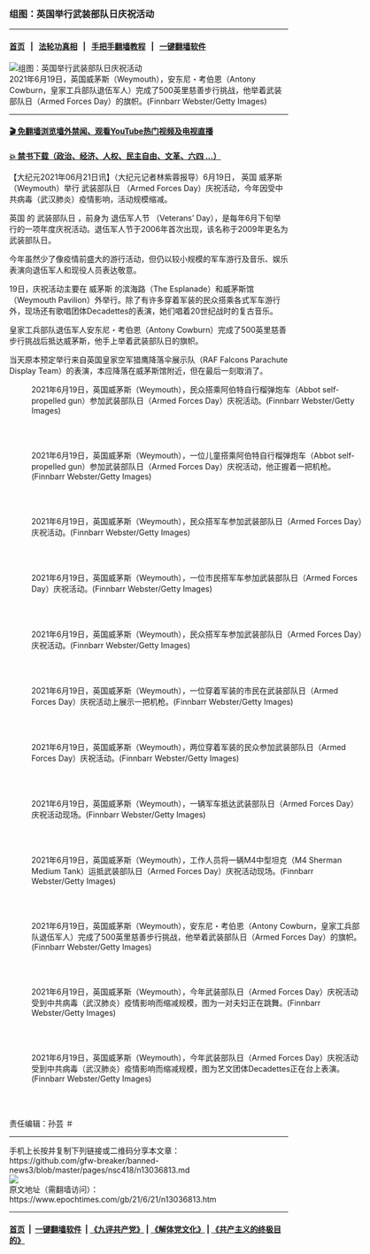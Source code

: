 ### 组图：英国举行武装部队日庆祝活动
------------------------

#### [首页](https://github.com/gfw-breaker/banned-news3/blob/master/README.md) &nbsp;&nbsp;|&nbsp;&nbsp; [法轮功真相](https://github.com/begood0513/basic/blob/master/README.md)  &nbsp;&nbsp;|&nbsp;&nbsp; [手把手翻墙教程](https://github.com/gfw-breaker/guides/wiki)  &nbsp;&nbsp;|&nbsp;&nbsp; [一键翻墙软件](https://github.com/gfw-breaker/nogfw/blob/master/README.md)  



<div><img alt="组图：英国举行武装部队日庆祝活动" class="attachment-djy_600_400 size-djy_600_400 wp-post-image" src="https://i.epochtimes.com/assets/uploads/2021/06/id13036822-GettyImages-1324365093-600x400.jpg"/>
<div class="caption">
 2021年6月19日，英国威茅斯（Weymouth），安东尼・考伯恩（Antony Cowburn，皇家工兵部队退伍军人）完成了500英里慈善步行挑战，他举着武装部队日（Armed Forces Day）的旗帜。(Finnbarr Webster/Getty Images)
</div></div><hr/>

#### [ 🎬  免翻墙浏览墙外禁闻、观看YouTube热门视频及电视直播](https://github.com/gfw-breaker/HelloWorld)

#### [ 💥  禁书下载（政治、经济、人权、民主自由、文革、六四 ...）](https://github.com/gfw-breaker/books/blob/master/README.md)

<div><p>
 【大纪元2021年06月21日讯】（大纪元记者林紫蓉报导）6月19日，
 <ok href="https://www.epochtimes.com/gb/tag/%E8%8B%B1%E5%9B%BD.html">
  英国
 </ok>
 <ok href="https://www.epochtimes.com/gb/tag/%E5%A8%81%E8%8C%85%E6%96%AF.html">
  威茅斯
 </ok>
 （Weymouth）举行
 <ok href="https://www.epochtimes.com/gb/tag/%E6%AD%A6%E8%A3%85%E9%83%A8%E9%98%9F%E6%97%A5.html">
  武装部队日
 </ok>
 （Armed Forces Day）庆祝活动，今年因受中共病毒（武汉肺炎）疫情影响，活动规模缩减。
</p>
<p>
 <ok href="https://www.epochtimes.com/gb/tag/%E8%8B%B1%E5%9B%BD.html">
  英国
 </ok>
 的
 <ok href="https://www.epochtimes.com/gb/tag/%E6%AD%A6%E8%A3%85%E9%83%A8%E9%98%9F%E6%97%A5.html">
  武装部队日
 </ok>
 ，前身为
 <ok href="https://www.epochtimes.com/gb/tag/%E9%80%80%E4%BC%8D%E5%86%9B%E4%BA%BA%E8%8A%82.html">
  退伍军人节
 </ok>
 （Veterans’ Day），是每年6月下旬举行的一项年度庆祝活动。退伍军人节于2006年首次出现，该名称于2009年更名为武装部队日。
</p>
<p>
 今年虽然少了像疫情前盛大的游行活动，但仍以较小规模的军车游行及音乐、娱乐表演向退伍军人和现役人员表达敬意。
</p>
<p>
 19日，庆祝活动主要在
 <ok href="https://www.epochtimes.com/gb/tag/%E5%A8%81%E8%8C%85%E6%96%AF.html">
  威茅斯
 </ok>
 的滨海路（The Esplanade）和威茅斯馆（Weymouth Pavilion）外举行。除了有许多穿着军装的民众搭乘各式军车游行外，现场还有歌唱团体Decadettes的表演，她们唱着20世纪战时的复古音乐。
</p>
<p>
 皇家工兵部队退伍军人安东尼・考伯恩（Antony Cowburn）完成了500英里慈善步行挑战后抵达威茅斯，他手上举着武装部队日的旗帜。
</p>
<p>
 当天原本预定举行来自英国皇家空军猎鹰降落伞展示队（RAF Falcons Parachute Display Team）的表演，本应降落在威茅斯馆附近，但在最后一刻取消了。
</p>
<figure aria-describedby="caption-attachment-13036826" class="wp-caption aligncenter" id="attachment_13036826" style="width: 600px">
 <ok href="https://i.epochtimes.com/assets/uploads/2021/06/id13036826-GettyImages-1324356649.jpg" target="_blank">
  <img alt="" class="size-large wp-image-13036826" src="https://i.epochtimes.com/assets/uploads/2021/06/id13036826-GettyImages-1324356649-600x387.jpg"/>
 </ok>
 <br/><figcaption class="wp-caption-text" id="caption-attachment-13036826">
  2021年6月19日，英国威茅斯（Weymouth），民众搭乘阿伯特自行榴弹炮车（Abbot self-propelled gun）参加武装部队日（Armed Forces Day）庆祝活动。(Finnbarr Webster/Getty Images)
 </figcaption><br/>
</figure><br/>
<figure aria-describedby="caption-attachment-13036824" class="wp-caption aligncenter" id="attachment_13036824" style="width: 600px">
 <ok href="https://i.epochtimes.com/assets/uploads/2021/06/id13036824-GettyImages-1324356577.jpg" target="_blank">
  <img alt="" class="size-large wp-image-13036824" src="https://i.epochtimes.com/assets/uploads/2021/06/id13036824-GettyImages-1324356577-600x358.jpg"/>
 </ok>
 <br/><figcaption class="wp-caption-text" id="caption-attachment-13036824">
  2021年6月19日，英国威茅斯（Weymouth），一位儿童搭乘阿伯特自行榴弹炮车（Abbot self-propelled gun）参加武装部队日（Armed Forces Day）庆祝活动，他正握着一把机枪。(Finnbarr Webster/Getty Images)
 </figcaption><br/>
</figure><br/>
<figure aria-describedby="caption-attachment-13036825" class="wp-caption aligncenter" id="attachment_13036825" style="width: 600px">
 <ok href="https://i.epochtimes.com/assets/uploads/2021/06/id13036825-GettyImages-1324356630.jpg" target="_blank">
  <img alt="" class="size-large wp-image-13036825" src="https://i.epochtimes.com/assets/uploads/2021/06/id13036825-GettyImages-1324356630-600x386.jpg"/>
 </ok>
 <br/><figcaption class="wp-caption-text" id="caption-attachment-13036825">
  2021年6月19日，英国威茅斯（Weymouth），民众搭军车参加武装部队日（Armed Forces Day）庆祝活动。(Finnbarr Webster/Getty Images)
 </figcaption><br/>
</figure><br/>
<figure aria-describedby="caption-attachment-13036827" class="wp-caption aligncenter" id="attachment_13036827" style="width: 600px">
 <ok href="https://i.epochtimes.com/assets/uploads/2021/06/id13036827-GettyImages-1324356672.jpg" target="_blank">
  <img alt="" class="size-large wp-image-13036827" src="https://i.epochtimes.com/assets/uploads/2021/06/id13036827-GettyImages-1324356672-600x400.jpg"/>
 </ok>
 <br/><figcaption class="wp-caption-text" id="caption-attachment-13036827">
  2021年6月19日，英国威茅斯（Weymouth），一位市民搭军车参加武装部队日（Armed Forces Day）庆祝活动。(Finnbarr Webster/Getty Images)
 </figcaption><br/>
</figure><br/>
<figure aria-describedby="caption-attachment-13036828" class="wp-caption aligncenter" id="attachment_13036828" style="width: 600px">
 <ok href="https://i.epochtimes.com/assets/uploads/2021/06/id13036828-GettyImages-1324356851.jpg" target="_blank">
  <img alt="" class="size-large wp-image-13036828" src="https://i.epochtimes.com/assets/uploads/2021/06/id13036828-GettyImages-1324356851-600x402.jpg"/>
 </ok>
 <br/><figcaption class="wp-caption-text" id="caption-attachment-13036828">
  2021年6月19日，英国威茅斯（Weymouth），民众搭军车参加武装部队日（Armed Forces Day）庆祝活动。(Finnbarr Webster/Getty Images)
 </figcaption><br/>
</figure><br/>
<figure aria-describedby="caption-attachment-13036829" class="wp-caption aligncenter" id="attachment_13036829" style="width: 600px">
 <ok href="https://i.epochtimes.com/assets/uploads/2021/06/id13036829-GettyImages-1324357458.jpg" target="_blank">
  <img alt="" class="size-large wp-image-13036829" src="https://i.epochtimes.com/assets/uploads/2021/06/id13036829-GettyImages-1324357458-600x379.jpg"/>
 </ok>
 <br/><figcaption class="wp-caption-text" id="caption-attachment-13036829">
  2021年6月19日，英国威茅斯（Weymouth），一位穿着军装的市民在武装部队日（Armed Forces Day）庆祝活动上展示一把机枪。(Finnbarr Webster/Getty Images)
 </figcaption><br/>
</figure><br/>
<figure aria-describedby="caption-attachment-13036830" class="wp-caption aligncenter" id="attachment_13036830" style="width: 600px">
 <ok href="https://i.epochtimes.com/assets/uploads/2021/06/id13036830-GettyImages-1324357519.jpg" target="_blank">
  <img alt="" class="size-large wp-image-13036830" src="https://i.epochtimes.com/assets/uploads/2021/06/id13036830-GettyImages-1324357519-600x399.jpg"/>
 </ok>
 <br/><figcaption class="wp-caption-text" id="caption-attachment-13036830">
  2021年6月19日，英国威茅斯（Weymouth），两位穿着军装的民众参加武装部队日（Armed Forces Day）庆祝活动。(Finnbarr Webster/Getty Images)
 </figcaption><br/>
</figure><br/>
<figure aria-describedby="caption-attachment-13036831" class="wp-caption aligncenter" id="attachment_13036831" style="width: 600px">
 <ok href="https://i.epochtimes.com/assets/uploads/2021/06/id13036831-GettyImages-1324357554.jpg" target="_blank">
  <img alt="" class="size-large wp-image-13036831" src="https://i.epochtimes.com/assets/uploads/2021/06/id13036831-GettyImages-1324357554-600x377.jpg"/>
 </ok>
 <br/><figcaption class="wp-caption-text" id="caption-attachment-13036831">
  2021年6月19日，英国威茅斯（Weymouth），一辆军车抵达武装部队日（Armed Forces Day）庆祝活动现场。(Finnbarr Webster/Getty Images)
 </figcaption><br/>
</figure><br/>
<figure aria-describedby="caption-attachment-13036832" class="wp-caption aligncenter" id="attachment_13036832" style="width: 600px">
 <ok href="https://i.epochtimes.com/assets/uploads/2021/06/id13036832-GettyImages-1324357593.jpg" target="_blank">
  <img alt="" class="size-large wp-image-13036832" src="https://i.epochtimes.com/assets/uploads/2021/06/id13036832-GettyImages-1324357593-600x393.jpg"/>
 </ok>
 <br/><figcaption class="wp-caption-text" id="caption-attachment-13036832">
  2021年6月19日，英国威茅斯（Weymouth），工作人员将一辆M4中型坦克（M4 Sherman Medium Tank）运抵武装部队日（Armed Forces Day）庆祝活动现场。(Finnbarr Webster/Getty Images)
 </figcaption><br/>
</figure><br/>
<figure aria-describedby="caption-attachment-13036833" class="wp-caption aligncenter" id="attachment_13036833" style="width: 600px">
 <ok href="https://i.epochtimes.com/assets/uploads/2021/06/id13036833-GettyImages-1324365088.jpg" target="_blank">
  <img alt="" class="size-large wp-image-13036833" src="https://i.epochtimes.com/assets/uploads/2021/06/id13036833-GettyImages-1324365088-600x403.jpg"/>
 </ok>
 <br/><figcaption class="wp-caption-text" id="caption-attachment-13036833">
  2021年6月19日，英国威茅斯（Weymouth），安东尼・考伯恩（Antony Cowburn，皇家工兵部队退伍军人）完成了500英里慈善步行挑战，他举着武装部队日（Armed Forces Day）的旗帜。(Finnbarr Webster/Getty Images)
 </figcaption><br/>
</figure><br/>
<figure aria-describedby="caption-attachment-13036834" class="wp-caption aligncenter" id="attachment_13036834" style="width: 600px">
 <ok href="https://i.epochtimes.com/assets/uploads/2021/06/id13036834-GettyImages-1324365172.jpg" target="_blank">
  <img alt="" class="size-large wp-image-13036834" src="https://i.epochtimes.com/assets/uploads/2021/06/id13036834-GettyImages-1324365172-600x399.jpg"/>
 </ok>
 <br/><figcaption class="wp-caption-text" id="caption-attachment-13036834">
  2021年6月19日，英国威茅斯（Weymouth），今年武装部队日（Armed Forces Day）庆祝活动受到中共病毒（武汉肺炎）疫情影响而缩减规模，图为一对夫妇正在跳舞。(Finnbarr Webster/Getty Images)
 </figcaption><br/>
</figure><br/>
<figure aria-describedby="caption-attachment-13036835" class="wp-caption aligncenter" id="attachment_13036835" style="width: 600px">
 <ok href="https://i.epochtimes.com/assets/uploads/2021/06/id13036835-GettyImages-1324365185.jpg" target="_blank">
  <img alt="" class="size-large wp-image-13036835" src="https://i.epochtimes.com/assets/uploads/2021/06/id13036835-GettyImages-1324365185-600x402.jpg"/>
 </ok>
 <br/><figcaption class="wp-caption-text" id="caption-attachment-13036835">
  2021年6月19日，英国威茅斯（Weymouth），今年武装部队日（Armed Forces Day）庆祝活动受到中共病毒（武汉肺炎）疫情影响而缩减规模，图为艺文团体Decadettes正在台上表演。(Finnbarr Webster/Getty Images)
 </figcaption><br/>
</figure><br/>
<p>
 责任编辑：孙芸 ＃
</p>
</div>
<hr/>
手机上长按并复制下列链接或二维码分享本文章：<br/>
https://github.com/gfw-breaker/banned-news3/blob/master/pages/nsc418/n13036813.md <br/>
<a href='https://github.com/gfw-breaker/banned-news3/blob/master/pages/nsc418/n13036813.md'><img src='https://github.com/gfw-breaker/banned-news3/blob/master/pages/nsc418/n13036813.md.png'/></a> <br/>
原文地址（需翻墙访问）：https://www.epochtimes.com/gb/21/6/21/n13036813.htm


------------------------
#### [首页](https://github.com/gfw-breaker/banned-news3/blob/master/README.md) &nbsp;|&nbsp; [一键翻墙软件](https://github.com/gfw-breaker/nogfw/blob/master/README.md) &nbsp;| [《九评共产党》](https://github.com/gfw-breaker/9ping.md/blob/master/README.md#九评之一评共产党是什么) | [《解体党文化》](https://github.com/gfw-breaker/jtdwh.md/blob/master/README.md) | [《共产主义的终极目的》](https://github.com/gfw-breaker/gczydzjmd.md/blob/master/README.md)


<img src='http://gfw-breaker.win/banned-news3/pages/nsc418/n13036813.md' width='0px' height='0px'/>